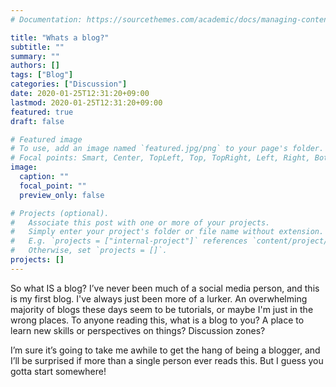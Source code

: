 ```yaml
---
# Documentation: https://sourcethemes.com/academic/docs/managing-content/

title: "Whats a blog?"
subtitle: ""
summary: ""
authors: []
tags: ["Blog"]
categories: ["Discussion"]
date: 2020-01-25T12:31:20+09:00
lastmod: 2020-01-25T12:31:20+09:00
featured: true
draft: false

# Featured image
# To use, add an image named `featured.jpg/png` to your page's folder.
# Focal points: Smart, Center, TopLeft, Top, TopRight, Left, Right, BottomLeft, Bottom, BottomRight.
image:
  caption: ""
  focal_point: ""
  preview_only: false

# Projects (optional).
#   Associate this post with one or more of your projects.
#   Simply enter your project's folder or file name without extension.
#   E.g. `projects = ["internal-project"]` references `content/project/deep-learning/index.md`.
#   Otherwise, set `projects = []`.
projects: []
---
```


So what IS a blog? I’ve never been much of a social media person, and this is my first blog. I've always just been more of a lurker. An overwhelming majority of blogs these days seem to be tutorials, or maybe I'm just in the wrong places. To anyone reading this, what is a blog to you? A place to learn new skills or perspectives on things? Discussion zones?

I’m sure it’s going to take me awhile to get the hang of being a blogger, and I’ll be surprised if more than a single person ever reads this. But I guess you gotta start somewhere!

